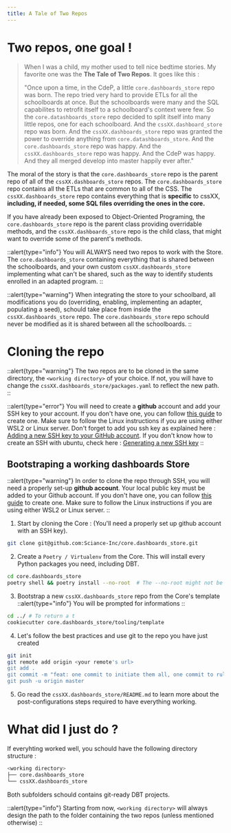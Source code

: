 ```yaml
---
title: A Tale of Two Repos
---
```


# Two repos, one goal ! 

> When I was a child, my mother used to tell nice bedtime stories. My favorite one was the **The Tale of Two Repos**. It goes like this :
> 
> "Once upon a time, in the CdeP, a little `core.dashboards_store` repo was born. The repo tried very hard to provide ETLs for all the schoolboards at once. But the schoolboards were many and the SQL capabilites to retrofit itself to a schoolboard's context were few. So the `core.datashboards_store` repo decided to split itself into many little repos, one for each schoolboard. And the `cssXX.dashboard_store` repo was born. And the `cssXX.dashboards_store` repo was granted the power to override anything from `core.datashboards_store`. And the `core.dashboards_store` repo was happy. And the `cssXX.dashboards_store` repo was happy. And the CdeP was happy. And they all merged develop into master happily ever after."


The moral of the story is that the `core.dashboards_store` repo is the parent repo of all of the `cssXX.dashboards_store` repos. The `core.dashboards_store` repo contains all the ETLs that are common to all of the CSS. The `cssXX.dashboards_store` repo contains everything that is **specific** to cssXX, **including, if needed, some SQL files overriding the ones in the core.** 

If you have already been exposed to Object-Oriented Programing, the `core.dashboards_store` repo is the parent class providing overridable methods, and the `cssXX.dashboards_store` repo is the child class, that might want to override some of the parent's methods.

::alert{type="info"}
You will ALWAYS need two repos to work with the Store. The `core.dashboards_store` containing everything that is shared between the schoolboards, and your own custom `cssXX.dashboards_store` implementing what can't be shared, such as the way to identify students enrolled in an adapted program.
::

::alert{type="warning"}
When integrating the store to your schoolbard, all modifications you do (overriding, enabling, implementing an adapter, populating a seed), schould take place from inside the `cssXX.dashboards_store` repo. The `core.dashboards_store` repo schould never be modified as it is shared between all the schoolboards.
::

# Cloning the repo

::alert{type="warning"}
The two repos are to be cloned in the same directory, the `<working directory>` of your choice. If not, you will have to change the `cssXX.dashboards_store/packages.yaml` to reflect the new path.
::

::alert{type="error"}
You will need to create a **github** account and add your SSH key to your account. If you don't have one, you can follow [this guide](https://docs.github.com/en/github/authenticating-to-github/connecting-to-github-with-ssh) to create one. Make sure to follow the Linux instructions if you are using either WSL2 or Linux server. Don't forget to add you ssh key as explained here : [Adding a new SSH key to your GitHub account](https://docs.github.com/en/github/authenticating-to-github/adding-a-new-ssh-key-to-your-github-account). If you don't know how to create an SSH with ubuntu, check here : [Generating a new SSH key](https://www.ricmedia.com/tutorials/how-to-set-up-ssh-keys-on-ubuntu-22-04)
::

## Bootstraping a working dashboards Store

::alert{type="warning"}
In order to clone the repo through SSH, you will need a properly set-up **github account**. Your local public key must be added to your Github account. If you don't have one, you can follow [this guide](https://docs.github.com/en/github/authenticating-to-github/connecting-to-github-with-ssh) to create one. Make sure to follow the Linux instructions if you are using either WSL2 or Linux server.
::

1. Start by cloning the Core : (You'll need a properly set up github account with an SSH key).
  
```bash
git clone git@github.com:Sciance-Inc/core.dashboards_store.git
```

2. Create a `Poetry / Virtualenv` from the Core. This will install every Python packages you need, including DBT.

```bash
cd core.dashboards_store
poetry shell && poetry install --no-root  # The --no-root might not be needed, depending of your Poetry's version [#38](https://github.com/Sciance-Inc/core.dashboards_store/issues/38)
```


3. Bootstrap a new `cssXX.dashboards_store` repo from the Core's template
::alert{type="info"}
You will be prompted for informations
::
```bash
cd ../ # To return a t
cookiecutter core.dashboards_store/tooling/template
```

4. Let's follow the best practices and use git to the repo you have just created

```bash
git init
git remote add origin <your remote's url>
git add .
git commit -m "feat: one commit to initiate them all, one commit to rule them all, one commit to bring them all and in the gitness bind them, in the land of Github where the bugs lie."
git push -u origin master
```

5. Go read the `cssXX.dashboards_store/README.md` to learn more about the post-configurations steps required to have everything working.


# What did I just do ?

If everyhting worked well, you schould have the following directory structure :

```bash
<working directory>
├── core.dashboards_store
└── cssXX.dashboards_store
```

Both subfolders schould contains git-ready DBT projects.

::alert{type="info"}
Starting from now, `<working directory>` will always design the path to the folder containing the two repos (unless mentioned otherwise)
::
